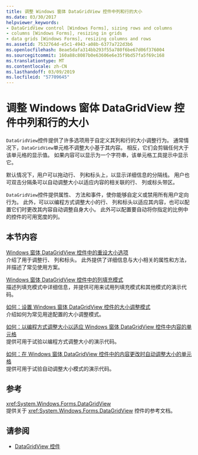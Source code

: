 ```yaml
---
title: 调整 Windows 窗体 DataGridView 控件中列和行的大小
ms.date: 03/30/2017
helpviewer_keywords:
- DataGridView control [Windows Forms], sizing rows and columns
- columns [Windows Forms], resizing in grids
- data grids [Windows Forms], resizing columns and rows
ms.assetid: 7532764d-e5c1-4943-a08b-6377a722d3b6
ms.openlocfilehash: 8eae5dafa314bb293f55a780f6be67d06f376004
ms.sourcegitcommit: 160a88c8087b0e63606e6e35f9bd57fa5f69c168
ms.translationtype: MT
ms.contentlocale: zh-CN
ms.lasthandoff: 03/09/2019
ms.locfileid: "57709645"
---
```

# <a name="resizing-columns-and-rows-in-the-windows-forms-datagridview-control"></a>调整 Windows 窗体 DataGridView 控件中列和行的大小
`DataGridView`控件提供了许多选项用于自定义其列和行的大小调整行为。 通常情况下，`DataGridView`单元格不调整大小基于其内容。 相反，它们会剪辑任何大于该单元格的显示值。 如果内容可以显示为一个字符串，该单元格工具提示中显示它。  
  
 默认情况下，用户可以拖动行、 列和标头上，以显示详细信息的分隔线。 用户也可双击分隔条可以自动调整大小以适应内容的相关联的行、 列或标头带区。  
  
 `DataGridView`控件提供属性、 方法和事件，使你能够自定义或禁用所有用户定向行为。 此外，可以以编程方式调整大小的行、 列和标头以适应其内容，也可以配置它们时更改其内容自动调整自身大小。 此外可以配置要自动将你指定的比例中的控件的可用宽度的列。  
  
## <a name="in-this-section"></a>本节内容  
 [Windows 窗体 DataGridView 控件中的重设大小选项](sizing-options-in-the-windows-forms-datagridview-control.md)  
 介绍了用于调整行、 列和标头。 此外提供了详细信息与大小相关的属性和方法，并描述了常见使用方案。  
  
 [Windows 窗体 DataGridView 控件中的列填充模式](column-fill-mode-in-the-windows-forms-datagridview-control.md)  
 描述列填充模式中详细信息，并提供可用来试用列填充模式和其他模式的演示代码。  
  
 [如何：设置 Windows 窗体 DataGridView 控件的大小调整模式](how-to-set-the-sizing-modes-of-the-windows-forms-datagridview-control.md)  
 介绍如何为常见用途配置的大小调整模式。  
  
 [如何：以编程方式调整大小以适应 Windows 窗体 DataGridView 控件中内容的单元格](programmatically-resize-cells-to-fit-content-in-the-datagrid.md)  
 提供可用于试验以编程方式调整大小的演示代码。  
  
 [如何：在 Windows 窗体 DataGridView 控件中的内容更改时自动调整大小的单元格](automatically-resize-cells-when-content-changes-in-the-datagrid.md)  
 提供可用于试验自动调整大小模式的演示代码。  
  
## <a name="reference"></a>参考  
 <xref:System.Windows.Forms.DataGridView>  
 提供关于 <xref:System.Windows.Forms.DataGridView> 控件的参考文档。  
  
## <a name="see-also"></a>请参阅
- [DataGridView 控件](datagridview-control-windows-forms.md)
